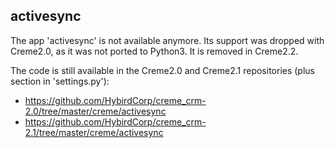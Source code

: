 ## activesync

The app 'activesync' is not available anymore.
Its support was dropped with Creme2.0, as it was not ported to Python3.
It is removed in Creme2.2.

The code is still available in the Creme2.0 and Creme2.1 repositories (plus section in 'settings.py'):
- https://github.com/HybirdCorp/creme_crm-2.0/tree/master/creme/activesync
- https://github.com/HybirdCorp/creme_crm-2.1/tree/master/creme/activesync
